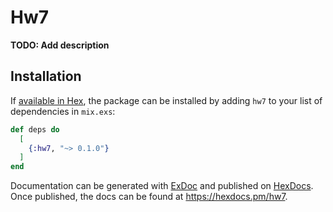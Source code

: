 # Hw7

**TODO: Add description**

## Installation

If [available in Hex](https://hex.pm/docs/publish), the package can be installed
by adding `hw7` to your list of dependencies in `mix.exs`:

```elixir
def deps do
  [
    {:hw7, "~> 0.1.0"}
  ]
end
```

Documentation can be generated with [ExDoc](https://github.com/elixir-lang/ex_doc)
and published on [HexDocs](https://hexdocs.pm). Once published, the docs can
be found at <https://hexdocs.pm/hw7>.

